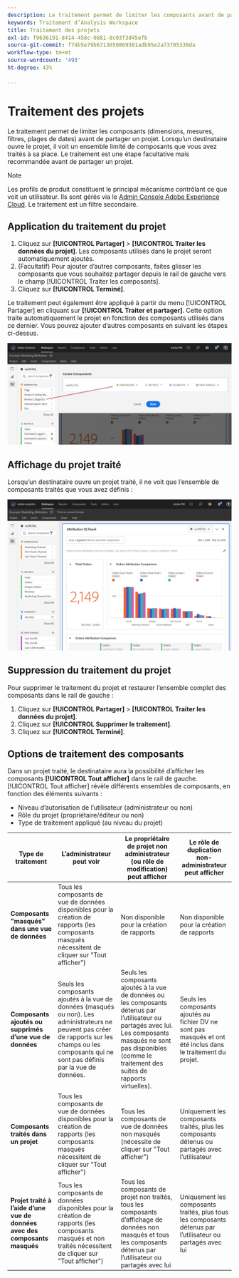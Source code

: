 ```yaml
---
description: Le traitement permet de limiter les composants avant de partager un projet.
keywords: Traitement d’Analysis Workspace
title: Traitement des projets
exl-id: f9636191-8414-458c-9881-8c03f3d45efb
source-git-commit: f74b5e79b6713050869301adb95e2a73705330da
workflow-type: tm+mt
source-wordcount: '493'
ht-degree: 43%

---
```


# Traitement des projets

Le traitement permet de limiter les composants (dimensions, mesures, filtres, plages de dates) avant de partager un projet. Lorsqu’un destinataire ouvre le projet, il voit un ensemble limité de composants que vous avez traités à sa place. Le traitement est une étape facultative mais recommandée avant de partager un projet.

>[!NOTE]
> Les profils de produit constituent le principal mécanisme contrôlant ce que voit un utilisateur. Ils sont gérés via le [Admin Console Adobe Experience Cloud](https://experienceleague.adobe.com/docs/core-services/interface/manage-users-and-products/admin-getting-started.html). Le traitement est un filtre secondaire.

## Application du traitement du projet

1. Cliquez sur **[!UICONTROL Partager]** > **[!UICONTROL Traiter les données du projet]**.
Les composants utilisés dans le projet seront automatiquement ajoutés.
1. (Facultatif) Pour ajouter d’autres composants, faites glisser les composants que vous souhaitez partager depuis le rail de gauche vers le champ [!UICONTROL Traiter les composants].
1. Cliquez sur **[!UICONTROL Terminé]**.

Le traitement peut également être appliqué à partir du menu [!UICONTROL Partager] en cliquant sur **[!UICONTROL Traiter et partager]**. Cette option traite automatiquement le projet en fonction des composants utilisés dans ce dernier. Vous pouvez ajouter d’autres composants en suivant les étapes ci-dessus.

![](assets/curation-field.png)

## Affichage du projet traité

Lorsqu’un destinataire ouvre un projet traité, il ne voit que l’ensemble de composants traités que vous avez définis :

![](assets/curate-project.png)

## Suppression du traitement du projet

Pour supprimer le traitement du projet et restaurer l’ensemble complet des composants dans le rail de gauche :

1. Cliquez sur **[!UICONTROL Partager]** > **[!UICONTROL Traiter les données du projet]**.
1. Cliquez sur **[!UICONTROL Supprimer le traitement]**.
1. Cliquez sur **[!UICONTROL Terminé]**.

## Options de traitement des composants

Dans un projet traité, le destinataire aura la possibilité d’afficher les composants **[!UICONTROL Tout afficher]** dans le rail de gauche. [!UICONTROL Tout afficher] révèle différents ensembles de composants, en fonction des éléments suivants :

* Niveau d’autorisation de l’utilisateur (administrateur ou non)
* Rôle du projet (propriétaire/éditeur ou non)
* Type de traitement appliqué (au niveau du projet)

| Type de traitement | L’administrateur peut voir | Le propriétaire de projet non administrateur (ou rôle de modification) peut afficher | Le rôle de duplication non-administrateur peut afficher |
| --- | --- | --- | --- |
| **Composants &quot;masqués&quot; dans une vue de données** | Tous les composants de vue de données disponibles pour la création de rapports (les composants masqués nécessitent de cliquer sur &quot;Tout afficher&quot;) | Non disponible pour la création de rapports | Non disponible pour la création de rapports |
| **Composants ajoutés ou supprimés d’une vue de données** | Seuls les composants ajoutés à la vue de données (masqués ou non). Les administrateurs ne peuvent pas créer de rapports sur les champs ou les composants qui ne sont pas définis par la vue de données. | Seuls les composants ajoutés à la vue de données ou les composants détenus par l’utilisateur ou partagés avec lui. Les composants masqués ne sont pas disponibles (comme le traitement des suites de rapports virtuelles). | Seuls les composants ajoutés au fichier DV ne sont pas masqués et ont été inclus dans le traitement du projet. |
| **Composants traités dans un projet** | Tous les composants de vue de données disponibles pour la création de rapports (les composants masqués nécessitent de cliquer sur &quot;Tout afficher&quot;) | Tous les composants de vue de données non masqués (nécessite de cliquer sur &quot;Tout afficher&quot;) | Uniquement les composants traités, plus les composants détenus ou partagés avec l’utilisateur |
| **Projet traité à l’aide d’une vue de données avec des composants masqués** | Tous les composants de données disponibles pour la création de rapports (les composants masqués et non traités nécessitent de cliquer sur &quot;Tout afficher&quot;) | Tous les composants de projet non traités, tous les composants d’affichage de données non masqués et tous les composants détenus par l’utilisateur ou partagés avec lui | Uniquement les composants traités, plus tous les composants détenus par l’utilisateur ou partagés avec lui |
